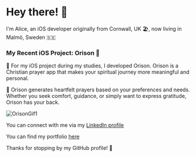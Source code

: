 # Hey there! 👋

I'm Alice, an iOS developer originally from Cornwall, UK 🏖️, now living in Malmö, Sweden 🇸🇪 

### My Recent iOS Project: Orison 🙏

🌟 For my iOS project during my studies, I developed Orison. Orison is a Christian prayer app that makes your spiritual journey more meaningful and personal. 

🙌 Orison generates heartfelt prayers based on your preferences and needs. Whether you seek comfort, guidance, or simply want to express gratitude, Orison has your back.

![OrisonGif1](https://github.com/alicelouise95/profile-assets/assets/130091399/a02dc944-7e7d-45c3-80ec-a8a1da51ebf7)

You can connect with me via my [LinkedIn profile](https://www.linkedin.com/in/alice-w-4742b5280/)

You can find my portfolio [here](https://alicedev.my.canva.site/)

Thanks for stopping by my GitHub profile! 🌟
